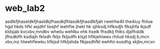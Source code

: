 # web_lab2
asdlkfjhaseldkfjhasldkjfhasdkjfhlasdkfjhasdlkfjah rwelrhe4il the4iuy fhilue hgd hkds hfkl asjdhf lisejhf ieehflie jhekl hk sjhksdj hflksdjh flksjhfa lkjsdf kldsjab kvcxbv,mndbv wheilu wehlku ehk hselk fhsdklj fhlks djafhsldk jfhsdklfh ksdlajh fklsdh fkljs fkljsdfh klsjd hflkjehiweu rhilud hksdj b,mcn xbv,mz hlwehflewku hfkjsd hfkljshda flkjasdhfkl ewhfoi eusdhg xkjbv,mcxn

